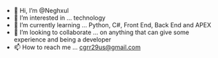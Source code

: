 - 👋 Hi, I’m @Neghxul
- 👀 I’m interested in ... technology
- 🌱 I’m currently learning ... Python, C#, Front End, Back End and APEX
- 💞️ I’m looking to collaborate ... on anything that can give some experience and being a developer
- 📫 How to reach me ... cgrr29us@gmail.com

<!---
Neghxul/Neghxul is a ✨ special ✨ repository because its `README.md` (this file) appears on your GitHub profile.
You can click the Preview link to take a look at your changes.
--->
